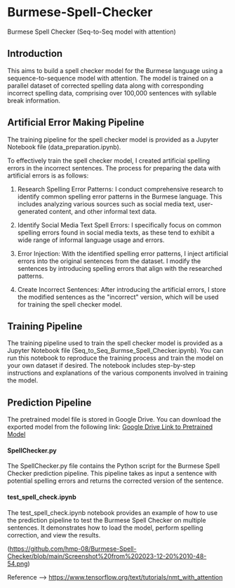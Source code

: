 # Burmese-Spell-Checker
Burmese Spell Checker (Seq-to-Seq model with attention)

## Introduction
This aims to build a spell checker model for the Burmese language using a sequence-to-sequence model with attention. The model is trained on a parallel dataset of corrected spelling data along with corresponding incorrect spelling data, comprising over 100,000 sentences with syllable break information.

## Artificial Error Making Pipeline
The training pipeline for the spell checker model is provided as a Jupyter Notebook file (data_preparation.ipynb). 

To effectively train the spell checker model, I created artificial spelling errors in the incorrect sentences. The process for preparing the data with artificial errors is as follows:

1. Research Spelling Error Patterns: I conduct comprehensive research to identify common spelling error patterns in the Burmese language. This includes analyzing various sources such as social media text, user-generated content, and other informal text data.

2. Identify Social Media Text Spell Errors: I specifically focus on common spelling errors found in social media texts, as these tend to exhibit a wide range of informal language usage and errors.

3. Error Injection: With the identified spelling error patterns, I inject artificial errors into the original sentences from the dataset. I modify the sentences by introducing spelling errors that align with the researched patterns.

4. Create Incorrect Sentences: After introducing the artificial errors, I store the modified sentences as the "incorrect" version, which will be used for training the spell checker model.

## Training Pipeline
The training pipeline used to train the spell checker model is provided as a Jupyter Notebook file (Seq_to_Seq_Burmse_Spell_Checker.ipynb). You can run this notebook to reproduce the training process and train the model on your own dataset if desired. The notebook includes step-by-step instructions and explanations of the various components involved in training the model.

## Prediction Pipeline
The pretrained model file is stored in Google Drive. You can download the exported model from the following link:
[Google Drive Link to Pretrained Model](https://drive.google.com/file/d/1BgIQ3dxqWJYweaa_rvU0b5BeUTCtgnkt/view?usp=sharing)

#### SpellChecker.py
The SpellChecker.py file contains the Python script for the Burmese Spell Checker prediction pipeline. This pipeline takes as input a sentence with potential spelling errors and returns the corrected version of the sentence.

#### test_spell_check.ipynb
The test_spell_check.ipynb notebook provides an example of how to use the prediction pipeline to test the Burmese Spell Checker on multiple sentences. It demonstrates how to load the model, perform spelling correction, and view the results.

(https://github.com/hmp-08/Burmese-Spell-Checker/blob/main/Screenshot%20from%202023-12-20%2010-48-54.png)

Reference --> https://www.tensorflow.org/text/tutorials/nmt_with_attention




